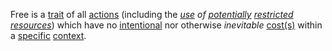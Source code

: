 Free is a [trait](https://github.com/gcassel/Modular-Organization-Terminology/blob/master/terms/trait.md) of all [actions](https://github.com/gcassel/Modular-Organization-Terminology/blob/master/terms/action.md) (including the *[use](https://github.com/gcassel/Modular-Organization-Terminology/blob/master/terms/use.md) of [potentially](https://github.com/gcassel/Modular-Organization-Terminology/blob/master/terms/potential.md) [restricted](https://github.com/gcassel/Modular-Organization-Terminology/blob/master/terms/restriction.md) [resources](https://github.com/gcassel/Modular-Organization-Terminology/blob/master/terms/resource.md)*) which have no [intentional](https://github.com/gcassel/Modular-Organization-Terminology/blob/master/terms/intention.md) nor otherwise *inevitable* [cost(s)](https://github.com/gcassel/Modular-Organization-Terminology/blob/master/terms/cost.md) within a [specific](https://github.com/gcassel/Modular-Organization-Terminology/blob/master/terms/specific.md) [context](https://github.com/gcassel/Modular-Organization-Terminology/blob/master/terms/context.md).

